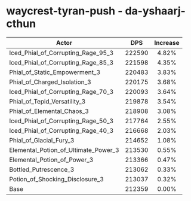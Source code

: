 # waycrest-tyran-push - da-yshaarj-cthun
| Actor | DPS | Increase |
|---|:---:|:---:|
|Iced_Phial_of_Corrupting_Rage_95_3|222590|4.82%|
|Iced_Phial_of_Corrupting_Rage_85_3|221598|4.35%|
|Phial_of_Static_Empowerment_3|220483|3.83%|
|Phial_of_Charged_Isolation_3|220175|3.68%|
|Iced_Phial_of_Corrupting_Rage_70_3|220093|3.64%|
|Phial_of_Tepid_Versatility_3|219878|3.54%|
|Phial_of_Elemental_Chaos_3|218908|3.08%|
|Iced_Phial_of_Corrupting_Rage_50_3|217764|2.55%|
|Iced_Phial_of_Corrupting_Rage_40_3|216668|2.03%|
|Phial_of_Glacial_Fury_3|214652|1.08%|
|Elemental_Potion_of_Ultimate_Power_3|213530|0.55%|
|Elemental_Potion_of_Power_3|213366|0.47%|
|Bottled_Putrescence_3|213062|0.33%|
|Potion_of_Shocking_Disclosure_3|213037|0.32%|
|Base|212359|0.00%|
